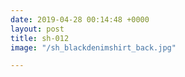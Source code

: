 ```yaml
---
date: 2019-04-28 00:14:48 +0000
layout: post
title: sh-012
image: "/sh_blackdenimshirt_back.jpg"

---
```

